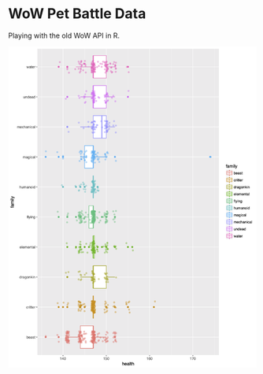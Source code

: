 # WoW Pet Battle Data
Playing with the old WoW API in R. 

<img src="https://github.com/leannethng/WoWPetBattle_R_Practice/blob/master/BoxPlotHealth.png" alt='plot' width='600'>
